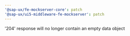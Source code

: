 ```yaml
---
'@sap-ux/fe-mockserver-core': patch
'@sap-ux/ui5-middleware-fe-mockserver': patch
---
```


'204' response will no longer contain an empty data object
